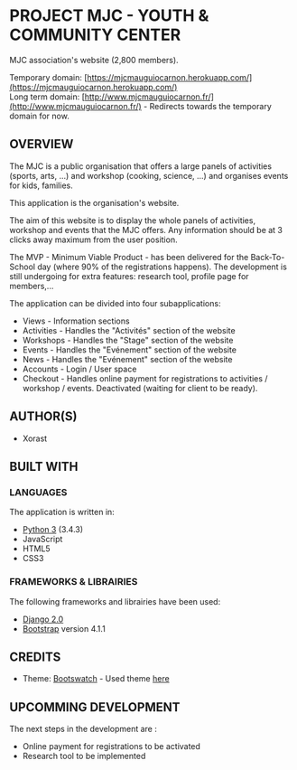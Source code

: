 # PROJECT MJC - YOUTH & COMMUNITY CENTER

MJC association's website (2,800 members).

Temporary domain: [https://mjcmauguiocarnon.herokuapp.com/](https://mjcmauguiocarnon.herokuapp.com/)  
Long term domain: [http://www.mjcmauguiocarnon.fr/](http://www.mjcmauguiocarnon.fr/) - Redirects towards the temporary domain for now.

## OVERVIEW
The MJC is a public organisation that offers a large panels of activities (sports, arts, ...) and workshop (cooking, science, ...) and organises events for kids, families.

This application is the organisation's website.

The aim of this website is to display the whole panels of activities, workshop and events that the MJC offers.
Any information should be at 3 clicks away maximum from the user position.

The MVP - Minimum Viable Product - has been delivered for the Back-To-School day (where 90% of the registrations happens).
The development is still undergoing for extra features: research tool, profile page for members,...

The application can be divided into four subapplications:
* Views - Information sections
* Activities - Handles the "Activités" section of the website
* Workshops - Handles the "Stage" section of the website
* Events - Handles the "Evénement" section of the website
* News - Handles the "Evénement" section of the website
* Accounts - Login / User space
* Checkout - Handles online payment for registrations to activities / workshop / events. Deactivated (waiting for client to be ready).

    
## AUTHOR(S)
* Xorast


## BUILT WITH
### LANGUAGES
The application is written in:
* [Python 3](https://www.python.org/) (3.4.3) 
* JavaScript
* HTML5 
* CSS3

### FRAMEWORKS & LIBRAIRIES
The following frameworks and librairies have been used:
* [Django 2.0](https://www.djangoproject.com/)
* [Bootstrap](https://getbootstrap.com/) version 4.1.1

## CREDITS
* Theme: [Bootswatch](https://bootswatch.com/) - Used theme [here](https://bootswatch.com/cerulean/)

## UPCOMMING DEVELOPMENT
The next steps in the development are :

* Online payment for registrations to be activated
* Research tool to be implemented